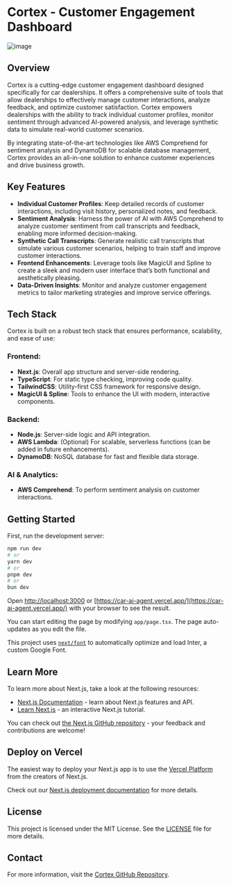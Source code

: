 # Cortex - Customer Engagement Dashboard
![image](https://github.com/user-attachments/assets/6bbc277e-2d7a-45fe-a5d7-07f2bd98ec7a)

## Overview
Cortex is a cutting-edge customer engagement dashboard designed specifically for car dealerships. It offers a comprehensive suite of tools that allow dealerships to effectively manage customer interactions, analyze feedback, and optimize customer satisfaction. Cortex empowers dealerships with the ability to track individual customer profiles, monitor sentiment through advanced AI-powered analysis, and leverage synthetic data to simulate real-world customer scenarios.

By integrating state-of-the-art technologies like AWS Comprehend for sentiment analysis and DynamoDB for scalable database management, Cortex provides an all-in-one solution to enhance customer experiences and drive business growth.

## Key Features
- **Individual Customer Profiles**: Keep detailed records of customer interactions, including visit history, personalized notes, and feedback.
- **Sentiment Analysis**: Harness the power of AI with AWS Comprehend to analyze customer sentiment from call transcripts and feedback, enabling more informed decision-making.
- **Synthetic Call Transcripts**: Generate realistic call transcripts that simulate various customer scenarios, helping to train staff and improve customer interactions.
- **Frontend Enhancements**: Leverage tools like MagicUI and Spline to create a sleek and modern user interface that’s both functional and aesthetically pleasing.
- **Data-Driven Insights**: Monitor and analyze customer engagement metrics to tailor marketing strategies and improve service offerings.

## Tech Stack
Cortex is built on a robust tech stack that ensures performance, scalability, and ease of use:

### Frontend:
- **Next.js**: Overall app structure and server-side rendering.
- **TypeScript**: For static type checking, improving code quality.
- **TailwindCSS**: Utility-first CSS framework for responsive design.
- **MagicUI & Spline**: Tools to enhance the UI with modern, interactive components.

### Backend:
- **Node.js**: Server-side logic and API integration.
- **AWS Lambda**: (Optional) For scalable, serverless functions (can be added in future enhancements).
- **DynamoDB**: NoSQL database for fast and flexible data storage.

### AI & Analytics:
- **AWS Comprehend**: To perform sentiment analysis on customer interactions.

## Getting Started

First, run the development server:

```bash
npm run dev
# or
yarn dev
# or
pnpm dev
# or
bun dev
```

Open [http://localhost:3000](http://localhost:3000) or [https://car-ai-agent.vercel.app/](https://car-ai-agent.vercel.app/) with your browser to see the result.

You can start editing the page by modifying `app/page.tsx`. The page auto-updates as you edit the file.

This project uses [`next/font`](https://nextjs.org/docs/basic-features/font-optimization) to automatically optimize and load Inter, a custom Google Font.

## Learn More

To learn more about Next.js, take a look at the following resources:

- [Next.js Documentation](https://nextjs.org/docs) - learn about Next.js features and API.
- [Learn Next.js](https://nextjs.org/learn) - an interactive Next.js tutorial.

You can check out [the Next.js GitHub repository](https://github.com/vercel/next.js/) - your feedback and contributions are welcome!

## Deploy on Vercel

The easiest way to deploy your Next.js app is to use the [Vercel Platform](https://vercel.com/new?utm_medium=default-template&filter=next.js&utm_source=create-next-app&utm_campaign=create-next-app-readme) from the creators of Next.js.

Check out our [Next.js deployment documentation](https://nextjs.org/docs/deployment) for more details.

## License
This project is licensed under the MIT License. See the [LICENSE](LICENSE) file for more details.

## Contact
For more information, visit the [Cortex GitHub Repository](https://github.com/ahkamboh/Cortex).


